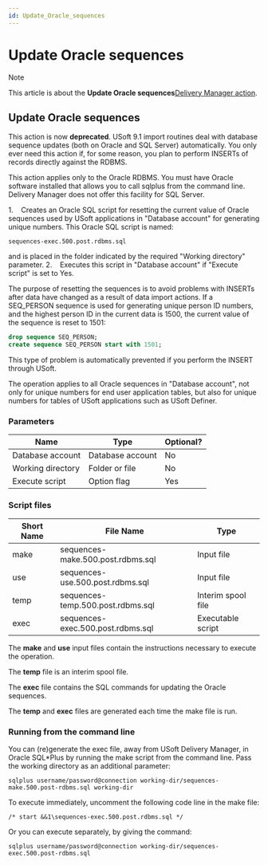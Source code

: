 ```yaml
---
id: Update_Oracle_sequences
---
```


# Update Oracle sequences



> [!NOTE]
> This article is about the **Update Oracle sequences**[Delivery Manager action](/docs/Continuous_delivery/Delivery_Manager_actions_by_name).

## **Update Oracle sequences**

This action is now **deprecated**. USoft 9.1 import routines deal with database sequence updates (both on Oracle and SQL Server) automatically. You only ever need this action if, for some reason, you plan to perform INSERTs of records directly against the RDBMS.

This action applies only to the Oracle RDBMS. You must have Oracle software installed that allows you to call sqlplus from the command line. Delivery Manager does not offer this facility for SQL Server.

1.    Creates an Oracle SQL script for resetting the current value of Oracle sequences used by USoft applications in "Database account" for generating unique numbers. This Oracle SQL script is named:

```
sequences-exec.500.post.rdbms.sql
```

and is placed in the folder indicated by the required "Working directory" parameter.
2.    Executes this script in "Database account" if "Execute script" is set to Yes.

The purpose of resetting the sequences is to avoid problems with INSERTs after data have changed as a result of data import actions. If a SEQ_PERSON sequence is used for generating unique person ID numbers, and the highest person ID in the current data is 1500, the current value of the sequence is reset to 1501:
 

```sql
drop sequence SEQ_PERSON;                                                                                                                                                                                                                  
create sequence SEQ_PERSON start with 1501;
```

This type of problem is automatically prevented if you perform the INSERT through USoft.

The operation applies to all Oracle sequences in "Database account", not only for unique numbers for end user application tables, but also for unique numbers for tables of USoft applications such as USoft Definer.

### Parameters

|**Name**|**Type**|**Optional?**|
|--------|--------|--------|
|Database account|Database account|No      |
|Working directory|Folder or file|No      |
|Execute script|Option flag|Yes     |



### Script files

|**Short Name**|**File Name**|**Type**|
|--------|--------|--------|
|make    |sequences-make.500.post.rdbms.sql|Input file|
|use     |sequences-use.500.post.rdbms.sql|Input file|
|temp    |sequences-temp.500.post.rdbms.sql|Interim spool file|
|exec    |sequences-exec.500.post.rdbms.sql|Executable script|



The **make** and **use** input files contain the instructions necessary to execute the operation.

The **temp** file is an interim spool file.

The **exec** file contains the SQL commands for updating the Oracle sequences.

The **temp** and **exec** files are generated each time the make file is run.

### Running from the command line

You can (re)generate the exec file, away from USoft Delivery Manager, in Oracle SQL*Plus by running the make script from the command line. Pass the working directory as an additional parameter:

```
sqlplus username/password@connection working-dir/sequences-make.500.post-rdbms.sql working-dir
```

To execute immediately, uncomment the following code line in the make file:

```
/* start &&1\sequences-exec.500.post.rdbms.sql */
```

Or you can execute separately, by giving the command:

```
sqlplus username/password@connection working-dir/sequences-exec.500.post-rdbms.sql
```

 
